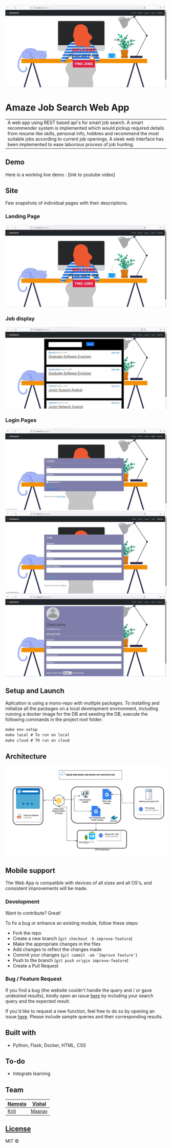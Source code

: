 # ![WebApp](images/webapp1.jpeg)
# Amaze Job Search Web App
<table>
<tr>
<td>
  A web app using REST based api's for smart job search. A smart recommender system is implemented which would pickup required details from resume like skills,
personal info, hobbies and recommend the most suitable jobs according to current job openings. A sleek web interface has been implemented to ease laborious process of job hunting.  
</td>
</tr>
</table>


## Demo
Here is a working live demo :  [link to youtube video]


## Site
Few snapshots of individual pages with their descriptions.

### Landing Page

![](images/webapp1.jpeg)

### Job display 
![](images/webapp2.jpeg)

### Login Pages
![](images/webapp3.jpeg)
![](images/webapp4.jpeg)
![](images/webapp5.jpeg)

## Setup and Launch

Aplication is using a mono-repo with multiple packages. To installing and initialize all the packages on a local development environment, including running a docker image for the DB and seeding the DB, execute the following commands in the project root folder:


```jsx
make env-setup
make local # To run on local
make cloud # TO run on cloud
```

## Architecture
![System Architecture](images/Architecture.png)

## Mobile support
The Web App is compatible with devices of all sizes and all OS's, and consistent improvements will be made.



### Development
Want to contribute? Great!

To fix a bug or enhance an existing module, follow these steps:

- Fork the repo
- Create a new branch (`git checkout -b improve-feature`)
- Make the appropriate changes in the files
- Add changes to reflect the changes made
- Commit your changes (`git commit -am 'Improve feature'`)
- Push to the branch (`git push origin improve-feature`)
- Create a Pull Request 

### Bug / Feature Request

If you find a bug (the website couldn't handle the query and / or gave undesired results), kindly open an issue [here](https://github.com/vishalsmak/amazeballs-job-search/issues/new) by including your search query and the expected result.

If you'd like to request a new function, feel free to do so by opening an issue [here](https://github.com/vishalsmak/amazeballs-job-search/issues). Please include sample queries and their corresponding results.


## Built with 

-  Python, Flask, Docker, HTML, CSS



## To-do
- Integrate learning 


## Team

[Namrata](https://github.com/NamrataKankaria) | [Vishal](https://github.com/vishalsmak)
---|---
[Kriti](https://github.com/KritiJaggi) | [Maanav](https://github.com/maanavb)

## [License](link)

MIT © 


